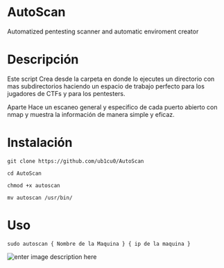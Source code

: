 # AutoScan
Automatized pentesting scanner and automatic enviroment creator

# Descripción

Este script Crea desde la carpeta en donde lo ejecutes un directorio con mas subdirectorios haciendo un espacio de trabajo perfecto para los jugadores de CTFs y para los pentesters.

Aparte Hace un escaneo general y especifico de cada puerto abierto con nmap y muestra la información de manera simple y eficaz.

# Instalación

    git clone https://github.com/ub1cu0/AutoScan
    
    cd AutoScan
    
    chmod +x autoscan
    
    mv autoscan /usr/bin/

# Uso

    sudo autoscan { Nombre de la Maquina } { ip de la maquina }

![enter image description here](https://i.ibb.co/sVmpZRB/imagen-2023-12-08-224026952.png)
